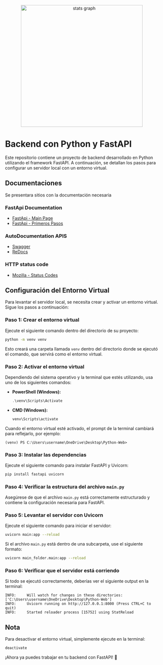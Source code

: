 <div align="center">
  <img src="https://external-preview.redd.it/GdyvKY8y3bzT4RNNRUp7KN_2ORpNspKeYnj-dYwSRCA.jpg?width=640&crop=smart&auto=webp&s=ba9ca70bff1578937a13eac69451b163f05f02f8" height="400" alt="stats graph"  />
</div>

# Backend con Python y FastAPI

Este repositorio contiene un proyecto de backend desarrollado en Python utilizando el framework FastAPI. A continuación, se detallan los pasos para configurar un servidor local con un entorno virtual.

## Documentaciones

Se presentara sitios con la documentación necesaria

### FastApi Documentation 
- [FastApi - Main Page](https://fastapi.tiangolo.com/)
- [FastApi - Primeros Pasos](https://fastapi.tiangolo.com/es/tutorial/first-steps/)

### AutoDocumentation APIS 
- [Swagger](https://github.com/swagger-api/swagger-ui)
- [ReDocs](https://github.com/Redocly/redoc)

### HTTP status code
- [Mozilla - Status Codes](https://developer.mozilla.org/en-US/docs/Web/HTTP/Reference/Status)

## Configuración del Entorno Virtual

Para levantar el servidor local, se necesita crear y activar un entorno virtual. Sigue los pasos a continuación:

### Paso 1: Crear el entorno virtual

Ejecute el siguiente comando dentro del directorio de su proyecto:

```bash
python -m venv venv
```

Esto creará una carpeta llamada `venv` dentro del directorio donde se ejecutó el comando, que servirá como el entorno virtual.

### Paso 2: Activar el entorno virtual

Dependiendo del sistema operativo y la terminal que estés utilizando, usa uno de los siguientes comandos:

- **PowerShell (Windows):**
  ```powershell
  .\venv\Scripts\Activate
  ```
- **CMD (Windows):**
  ```cmd
  venv\Scripts\activate
  ```

Cuando el entorno virtual esté activado, el prompt de la terminal cambiará para reflejarlo, por ejemplo:

```
(venv) PS C:\Users\username\OneDrive\Desktop\Python-Web>
```

### Paso 3: Instalar las dependencias

Ejecute el siguiente comando para instalar FastAPI y Uvicorn:

```bash
pip install fastapi uvicorn
```

### Paso 4: Verificar la estructura del archivo `main.py`

Asegúrese de que el archivo `main.py` está correctamente estructurado y contiene la configuración necesaria para FastAPI.

### Paso 5: Levantar el servidor con Uvicorn

Ejecute el siguiente comando para iniciar el servidor:

```bash
uvicorn main:app --reload
```

Si el archivo `main.py` está dentro de una subcarpeta, use el siguiente formato:

```bash
uvicorn main_folder.main:app --reload
```

### Paso 6: Verificar que el servidor está corriendo

Si todo se ejecutó correctamente, deberías ver el siguiente output en la terminal:

```
INFO:     Will watch for changes in these directories: ['C:\Users\username\OneDrive\Desktop\Python-Web']
INFO:     Uvicorn running on http://127.0.0.1:8000 (Press CTRL+C to quit)
INFO:     Started reloader process [15752] using StatReload
```

## Nota

Para desactivar el entorno virtual, simplemente ejecute en la terminal:

```bash
deactivate
```

¡Ahora ya puedes trabajar en tu backend con FastAPI! 🚀

